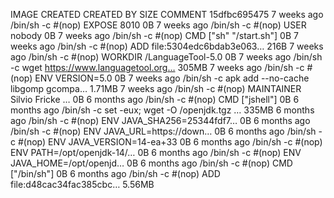 IMAGE CREATED CREATED BY SIZE COMMENT
15dfbc695475 7 weeks ago /bin/sh -c #(nop) EXPOSE 8010 0B
<missing> 7 weeks ago /bin/sh -c #(nop) USER nobody 0B
<missing> 7 weeks ago /bin/sh -c #(nop) CMD ["sh" "/start.sh"] 0B
<missing> 7 weeks ago /bin/sh -c #(nop) ADD file:5304edc6bdab3e063… 216B
<missing> 7 weeks ago /bin/sh -c #(nop) WORKDIR /LanguageTool-5.0 0B
<missing> 7 weeks ago /bin/sh -c wget https://www.languagetool.org… 305MB
<missing> 7 weeks ago /bin/sh -c #(nop) ENV VERSION=5.0 0B
<missing> 7 weeks ago /bin/sh -c apk add --no-cache libgomp gcompa… 1.71MB
<missing> 7 weeks ago /bin/sh -c #(nop) MAINTAINER Silvio Fricke … 0B
<missing> 6 months ago /bin/sh -c #(nop) CMD ["jshell"] 0B
<missing> 6 months ago /bin/sh -c set -eux; wget -O /openjdk.tgz … 335MB
<missing> 6 months ago /bin/sh -c #(nop) ENV JAVA_SHA256=25344fdf7… 0B
<missing> 6 months ago /bin/sh -c #(nop) ENV JAVA_URL=https://down… 0B
<missing> 6 months ago /bin/sh -c #(nop) ENV JAVA_VERSION=14-ea+33 0B
<missing> 6 months ago /bin/sh -c #(nop) ENV PATH=/opt/openjdk-14/… 0B
<missing> 6 months ago /bin/sh -c #(nop) ENV JAVA_HOME=/opt/openjd… 0B
<missing> 6 months ago /bin/sh -c #(nop) CMD ["/bin/sh"] 0B
<missing> 6 months ago /bin/sh -c #(nop) ADD file:d48cac34fac385cbc… 5.56MB
